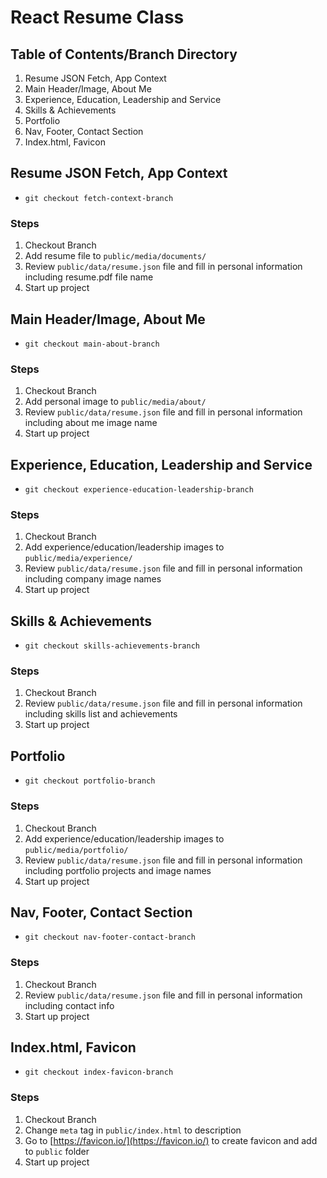 # React Resume Class

## Table of Contents/Branch Directory
1. Resume JSON Fetch, App Context
2. Main Header/Image, About Me
3. Experience, Education, Leadership and Service
4. Skills & Achievements
5. Portfolio
6. Nav, Footer, Contact Section
7. Index.html, Favicon

## Resume JSON Fetch, App Context
- `git checkout fetch-context-branch`

### Steps
1. Checkout Branch
2. Add resume file to `public/media/documents/`
3. Review `public/data/resume.json` file and fill in personal information including resume.pdf file name
4. Start up project

## Main Header/Image, About Me
- `git checkout main-about-branch`

### Steps
1. Checkout Branch
2. Add personal image to `public/media/about/`
3. Review `public/data/resume.json` file and fill in personal information including about me image name
4. Start up project

## Experience, Education, Leadership and Service
- `git checkout experience-education-leadership-branch`

### Steps
1. Checkout Branch
2. Add experience/education/leadership images to `public/media/experience/`
3. Review `public/data/resume.json` file and fill in personal information including company image names
3. Start up project

## Skills & Achievements
- `git checkout skills-achievements-branch`

### Steps
1. Checkout Branch
2. Review `public/data/resume.json` file and fill in personal information including skills list and achievements
3. Start up project

## Portfolio
- `git checkout portfolio-branch`

### Steps
1. Checkout Branch
2. Add experience/education/leadership images to `public/media/portfolio/`
3. Review `public/data/resume.json` file and fill in personal information including portfolio projects and image names
4. Start up project

## Nav, Footer, Contact Section
- `git checkout nav-footer-contact-branch`

### Steps
1. Checkout Branch
2. Review `public/data/resume.json` file and fill in personal information including contact info
3. Start up project

## Index.html, Favicon
- `git checkout index-favicon-branch`

### Steps
1. Checkout Branch
2. Change `meta` tag in `public/index.html` to description
3. Go to [https://favicon.io/](https://favicon.io/) to create favicon and add to `public` folder
4. Start up project

